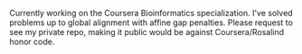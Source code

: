 Currently working on the Coursera Bioinformatics specialization. I've solved problems up to global alignment with affine gap penalties. Please request to see my private repo, making it public would be against Coursera/Rosalind honor code.
